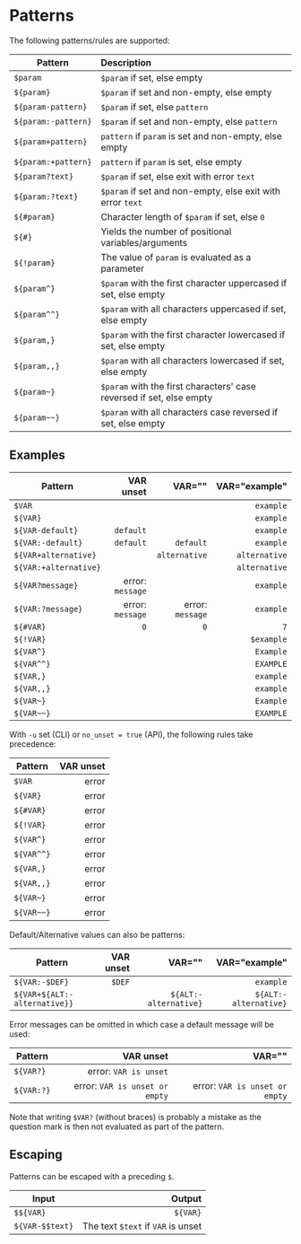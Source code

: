 # Patterns

The following patterns/rules are supported:

| Pattern                  | Description                                                            |
|--------------------------|:-----------------------------------------------------------------------|
| `$param`                 | `$param` if set, else empty                                            |
| `${param}`               | `$param` if set and non-empty, else empty                              |
| `${param-pattern}`       | `$param` if set, else `pattern`                                        |
| `${param:-pattern}`      | `$param` if set and non-empty, else `pattern`                          |
| `${param+pattern}`       | `pattern` if `param` is set and non-empty, else empty                  |
| `${param:+pattern}`      | `pattern` if `param` is set, else empty                                |
| `${param?text}`          | `$param` if set, else exit with error `text`                           |
| `${param:?text}`         | `$param` if set and non-empty, else exit with error `text`             |
| `${#param}`              | Character length of `$param` if set, else `0`                          |
| `${#}`                   | Yields the number of positional variables/arguments                    |
| `${!param}`              | The value of `param` is evaluated as a parameter                       |
| `${param^}`              | `$param` with the first character uppercased if set, else empty        |
| `${param^^}`             | `$param` with all characters uppercased if set, else empty             |
| `${param,}`              | `$param` with the first character lowercased if set, else empty        |
| `${param,,}`             | `$param` with all characters lowercased if set, else empty             |
| `${param~}`              | `$param` with the first characters' case reversed if set, else empty   |
| `${param~~}`             | `$param` with all characters case reversed if set, else empty          |

## Examples

| Pattern               |        VAR unset |           VAR="" | VAR="example" |
|-----------------------|-----------------:|-----------------:|--------------:|
| `$VAR`                |              ` ` |              ` ` |     `example` |
| `${VAR}`              |              ` ` |              ` ` |     `example` |
| `${VAR-default}`      |        `default` |              ` ` |     `example` |
| `${VAR:-default}`     |        `default` |        `default` |     `example` |
| `${VAR+alternative}`  |              ` ` |    `alternative` | `alternative` |
| `${VAR:+alternative}` |              ` ` |              ` ` | `alternative` |
| `${VAR?message}`      | error: `message` |              ` ` |     `example` |
| `${VAR:?message}`     | error: `message` | error: `message` |     `example` |
| `${#VAR}`             |              `0` |              `0` |           `7` |
| `${!VAR}`             |              ` ` |              ` ` |    `$example` |
| `${VAR^}`             |              ` ` |              ` ` |     `Example` |
| `${VAR^^}`            |              ` ` |              ` ` |     `EXAMPLE` |
| `${VAR,}`             |              ` ` |              ` ` |     `example` |
| `${VAR,,}`            |              ` ` |              ` ` |     `example` |
| `${VAR~}`             |              ` ` |              ` ` |     `Example` |
| `${VAR~~}`            |              ` ` |              ` ` |     `EXAMPLE` |

With `-u` set (CLI) or `no_unset = true` (API), the following rules take precedence:

| Pattern      | VAR unset |
|--------------|----------:|
| `$VAR`       |     error |
| `${VAR}`     |     error |
| `${#VAR}`    |     error |
| `${!VAR}`    |     error |
| `${VAR^}`    |     error |
| `${VAR^^}`   |     error |
| `${VAR,}`    |     error |
| `${VAR,,}`   |     error |
| `${VAR~}`    |     error |
| `${VAR~~}`   |     error |

Default/Alternative values can also be patterns:

| Pattern                      | VAR unset |                VAR="" |         VAR="example" |
|------------------------------|----------:|----------------------:|----------------------:|
| `${VAR:-$DEF}`               |    `$DEF` |                   ` ` |             `example` |
| `${VAR+${ALT:-alternative}}` |       ` ` | `${ALT:-alternative}` | `${ALT:-alternative}` |

Error messages can be omitted in which case a default message will be used:

| Pattern    |                      VAR unset |                         VAR="" |
|------------|-------------------------------:|-------------------------------:|
| `${VAR?}`  |          error: `VAR is unset` |                            ` ` |
| `${VAR:?}` | error: `VAR is unset or empty` | error: `VAR is unset or empty` |

Note that writing `$VAR?` (without braces) is probably a mistake as the question mark is then not evaluated as part of the pattern.

## Escaping

Patterns can be escaped with a preceding `$`. 

| Input           |                             Output |
|-----------------|-----------------------------------:|
| `$${VAR}`       |                           `${VAR}` |
| `${VAR-$$text}` | The text `$text` if `VAR` is unset |
